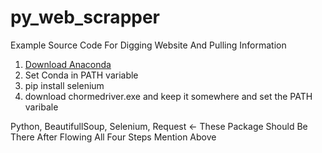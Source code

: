 # py_web_scrapper

Example Source Code For Digging Website And Pulling Information

1. [Download Anaconda](https://anaconda.org/)
2. Set Conda in PATH variable
3. pip install selenium
4. download chormedriver.exe and keep it somewhere and set the PATH varibale

Python, BeautifullSoup, Selenium, Request <- These Package Should Be There After Flowing All Four Steps Mention Above
